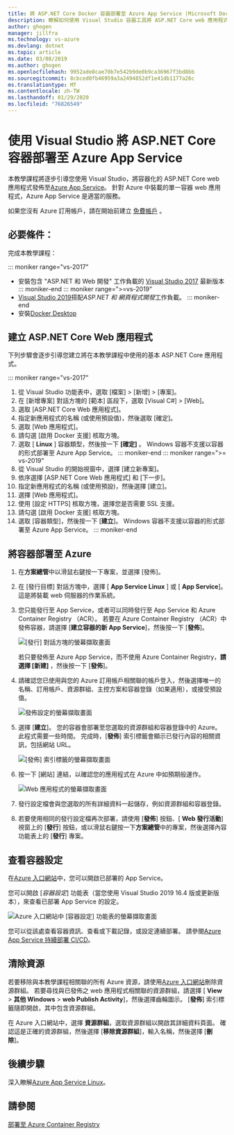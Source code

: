 ```yaml
---
title: 將 ASP.NET Core Docker 容器部署至 Azure App Service |Microsoft Docs
description: 瞭解如何使用 Visual Studio 容器工具將 ASP.NET Core web 應用程式部署至 Azure App Service
author: ghogen
manager: jillfra
ms.technology: vs-azure
ms.devlang: dotnet
ms.topic: article
ms.date: 03/08/2019
ms.author: ghogen
ms.openlocfilehash: 9952ade8cae70b7e542b9de0b9ca36967f3bd8bb
ms.sourcegitcommit: 8cbced0fb46959a3a2494852df1e41db1177a26c
ms.translationtype: MT
ms.contentlocale: zh-TW
ms.lasthandoff: 01/29/2020
ms.locfileid: "76826549"
---
```

# <a name="deploy-an-aspnet-core-container-to-azure-app-service-using-visual-studio"></a>使用 Visual Studio 將 ASP.NET Core 容器部署至 Azure App Service

本教學課程將逐步引導您使用 Visual Studio，將容器化的 ASP.NET Core web 應用程式發佈至[Azure App Service](/azure/app-service)。 針對 Azure 中裝載的單一容器 web 應用程式，Azure App Service 是適當的服務。

如果您沒有 Azure 訂用帳戶，請在開始前建立 [免費帳戶](https://azure.microsoft.com/free/dotnet/?utm_source=acr-publish-doc&utm_medium=docs&utm_campaign=docs) 。

## <a name="prerequisites"></a>必要條件：

完成本教學課程：

::: moniker range="vs-2017"
- 安裝包含 "ASP.NET 和 Web 開發" 工作負載的 [Visual Studio 2017](https://visualstudio.microsoft.com/vs/older-downloads/?utm_medium=microsoft&utm_source=docs.microsoft.com&utm_campaign=vs+2017+download) 最新版本
::: moniker-end
::: moniker range=">=vs-2019"
- [Visual Studio 2019](https://visualstudio.microsoft.com/downloads)搭配*ASP.NET 和 網頁程式開發*工作負載。
::: moniker-end
- 安裝[Docker Desktop](https://docs.docker.com/docker-for-windows/install/)

## <a name="create-an-aspnet-core-web-app"></a>建立 ASP.NET Core Web 應用程式

下列步驟會逐步引導您建立將在本教學課程中使用的基本 ASP.NET Core 應用程式。

::: moniker range="vs-2017"
1. 從 Visual Studio 功能表中，選取 [檔案] > [新增] > [專案]。
2. 在 [新增專案] 對話方塊的 [範本] 區段下，選取 [Visual C#] > [Web]。
3. 選取 [ASP.NET Core Web 應用程式]。
4. 指定新應用程式的名稱 (或使用預設值)，然後選取 [確定]。
5. 選取 [Web 應用程式]。
6. 請勾選 [啟用 Docker 支援] 核取方塊。
7. 選取 [ **Linux** ] 容器類型，然後按一下 **[確定]** 。 Windows 容器不支援以容器的形式部署至 Azure App Service。
::: moniker-end
::: moniker range=">= vs-2019"
1. 從 Visual Studio 的開始視窗中，選擇 [建立新專案]。
1. 依序選擇 [ASP.NET Core Web 應用程式] 和 [下一步]。
1. 指定新應用程式的名稱 (或使用預設)，然後選擇 [建立]。
1. 選擇 [Web 應用程式]。
1. 使用 [設定 HTTPS] 核取方塊，選擇您是否需要 SSL 支援。
1. 請勾選 [啟用 Docker 支援] 核取方塊。
1. 選取 [容器類型]，然後按一下 [**建立**]。 Windows 容器不支援以容器的形式部署至 Azure App Service。
::: moniker-end

## <a name="deploy-the-container-to-azure"></a>將容器部署至 Azure

1. 在**方案總管**中以滑鼠右鍵按一下專案，並選擇 [發佈]。
1. 在 [發行目標] 對話方塊中，選擇 [ **App Service Linux** ] 或 [ **App Service**]。 這是將裝載 web 伺服器的作業系統。
1. 您只能發行至 App Service，或者可以同時發行至 App Service 和 Azure Container Registry （ACR）。 若要在 Azure Container Registry （ACR）中發佈容器，請選擇 [**建立容器的新 App Service**]，然後按一下 [**發佈**]。

   ![[發行] 對話方塊的螢幕擷取畫面](media/deploy-app-service/publish-app-service-linux.PNG)

   若只要發佈至 Azure App Service，而不使用 Azure Container Registry，**請選擇 [新建]** ，然後按一下 [**發佈**]。

1. 請確認您已使用與您的 Azure 訂用帳戶相關聯的帳戶登入，然後選擇唯一的名稱、訂用帳戶、資源群組、主控方案和容器登錄（如果適用），或接受預設值。

   ![發佈設定的螢幕擷取畫面](media/deploy-app-service/publish-app-service-linux2.png)

1. 選擇 [**建立**]。 您的容器會部署至您選取的資源群組和容器登錄中的 Azure。 此程式需要一些時間。 完成時，[**發佈**] 索引標籤會顯示已發行內容的相關資訊，包括網站 URL。

   ![[發佈] 索引標籤的螢幕擷取畫面](media/deploy-app-service/publish-succeeded.PNG)

1. 按一下 [網站] 連結，以確認您的應用程式在 Azure 中如預期般運作。

   ![Web 應用程式的螢幕擷取畫面](media/deploy-app-service/web-application-running.png)

1. 發行設定檔會與您選取的所有詳細資料一起儲存，例如資源群組和容器登錄。

1. 若要使用相同的發行設定檔再次部署，請使用 [**發佈**] 按鈕、[ **Web 發行活動**] 視窗上的 [**發行**] 按鈕，或以滑鼠右鍵按一下**方案總管**中的專案，然後選擇內容功能表上的 [**發行**] 專案。

## <a name="view-container-settings"></a>查看容器設定

在[Azure 入口網站](https://portal.azure.com)中，您可以開啟已部署的 App Service。

您可以開啟 [*容器設定*] 功能表（當您使用 Visual Studio 2019 16.4 版或更新版本），來查看已部署 App Service 的設定。

![Azure 入口網站中 [容器設定] 功能表的螢幕擷取畫面](media/deploy-app-service/container-settings-menu.png)

您可以從該處查看容器資訊、查看或下載記錄，或設定連續部署。 請參閱[Azure App Service 持續部署 CI/CD](/azure/app-service/containers/app-service-linux-ci-cd)。

## <a name="clean-up-resources"></a>清除資源

若要移除與本教學課程相關聯的所有 Azure 資源，請使用[Azure 入口網站](https://portal.azure.com)刪除資源群組。 若要尋找與已發佈之 web 應用程式相關聯的資源群組，請選擇 [ **View** > **其他 Windows** > **web Publish Activity**]，然後選擇齒輪圖示。 [**發佈**] 索引標籤隨即開啟，其中包含資源群組。

在 Azure 入口網站中，選擇 **資源群組**，選取資源群組以開啟其詳細資料頁面。 確認這是正確的資源群組，然後選擇 [**移除資源群組**]，輸入名稱，然後選擇 [**刪除**]。

## <a name="next-steps"></a>後續步驟

深入瞭解[Azure App Service Linux](/azure/app-service/containers/app-service-linux-intro)。

## <a name="see-also"></a>請參閱

[部署至 Azure Container Registry](hosting-web-apps-in-docker.md)